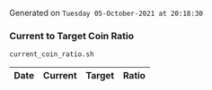 Generated on `Tuesday 05-October-2021 at 20:18:30`

### Current to Target Coin Ratio
`current_coin_ratio.sh`

Date|Current|Target|Ratio
---|---|---|---
